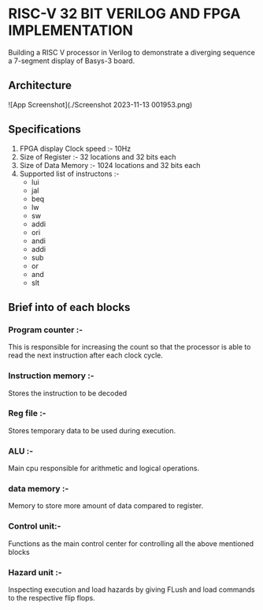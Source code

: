 
# RISC-V 32 BIT VERILOG AND FPGA IMPLEMENTATION

Building a RISC V processor in Verilog to demonstrate a diverging sequence a 7-segment display of Basys-3 board.

## Architecture
![App Screenshot](./Screenshot 2023-11-13 001953.png)




## Specifications
1. FPGA display Clock speed :- 10Hz
2. Size of Register :- 32 locations and 32 bits each
3. Size of Data Memory :- 1024 locations and 32 bits each
4. Supported list of instructons :-
    - lui
    - jal
    - beq
    - lw
    - sw
    - addi
    - ori
    - andi
    - addi
    - sub
    - or
    - and
    - slt

## Brief into of each blocks
### Program counter :- 
This is responsible for increasing the count so that the processor is able to read the next instruction after each clock cycle.
### Instruction memory :-
Stores the instruction to be decoded
### Reg file :-
Stores temporary data to be used during execution.  
### ALU :- 
Main cpu responsible for arithmetic and logical operations. 
### data memory :-
Memory to store more amount of data compared to register.   
### Control unit:-
Functions as the main control center for controlling all the above mentioned blocks 
### Hazard unit :-
Inspecting execution and load hazards by giving FLush and load commands to the respective flip flops. 
